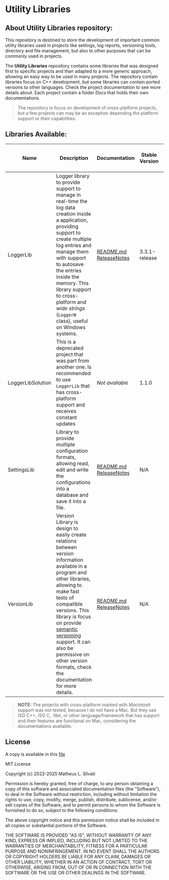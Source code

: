 # Utility Libraries

## About Utility Libraries repository:

This repository is destined to store the development of important common utility libraries used in projects like settings, log reports, versioning tools, directory and file management, but also to other purposes that can be commonly used in projects.

The **Utility Libraries** repository contains some libraries that was designed first to specific projects and than adapted to a more generic approach, allowing an easy way to be used in many projects. The repository contain libraries focus on C++ development, but some libraries can contain ported versions to other languages. Check the project documentation to see more details about. Each project contain a folder *Docs* that holds their own documentations.

> The repository is focus on development of cross-platform projects, but a few projects can may be an exception depending the platform support or their capabilities.

## Libraries Available:

| Name | Description | Documentation | Stable Version | Last Version | Cross-platform support | Languages or Frameworks Available | Development branch | Notes |
| ---- | ----------- | ------------- | -------------- | ------------ | ---------------------- | --------------------------------- | ------------------ | ----- |
| LoggerLib | Logger library to provide support to manage in real-time the log data creation inside a application, providing support to create multiple log entries and manage them with support to autosave the entries inside the memory. This library support to cross-platform and *wide strings* (`LoggerW` class), useful on Windows systems. | [README.md](/Libraries/LoggerLib/README.md) [ReleaseNotes](/Libraries/LoggerLib/Docs/LoggerLibReleaseNotes.md) | 3.3.1-release | 3.4.0-rc | Linux, Windows, Mac | C++20 | `LoggerLibDev` |  |
| LoggerLibSolution | This is a deprecated project that was part from another one. Is recommended to use `LoggerLib` that has cross-platform support and receives constant updates | *Not available* | 1.1.0 | 1.1.0 | No. **Windows only** | C++17 | `LoggerLibDev` |  |
| SettingsLib | Library to provide multiple configuration formats, allowing read, edit and write the configurations into a database and save it into a file. | [README.md](/Libraries/SettingsLib/README.md) [ReleaseNotes](/Libraries/SettingsLib/Docs/SettingsLibReleaseNotes.md) | N/A | 3.0.0-alpha | Linux, Windows, Mac | C++20 | `SettingsLibDev` | This project is under development and was not merged into `master` |
| VersionLib | Version Library is design to easily create relations between version information available in a program and other libraries, allowing to make fast tests of compatible versions. This library is focus on provide [semantic versioning](https://semver.org/spec/v2.0.0.html) support. It can also be permissive on other version formats, check the documentation for more details. | [README.md](/Libraries/VersionLib/VersionLib/README.md) [ReleaseNotes](/Libraries/VersionLib/VersionLib/Docs/VersionLibReleases.md) | N/A | 0.8.7-beta | Linux, Windows, Mac | C++20 | `VersionLibDev` | **NOTE: The version 0.8.5-beta introduces experimental constructors in `VersionData` class with different parameter positions. This modification can break programs that consume the older versions. It's possible to disable the experimental features and make it work to previous version of 0.8.5-beta. Check the documentation to see more details.** |

> **NOTE:** The projects with cross-platform marked with *Macintosh* support was not tested, because I do not have a Mac. But they use ISO C++, ISO C, .Net, or other language/framework that has support and their features are functional on Mac, considering the documentations available.

## License

A copy is available in this [file](/LICENSE.txt)

MIT License

Copyright (c) 2022-2025 Matheus L. Silvati

Permission is hereby granted, free of charge, to any person obtaining a copy
of this software and associated documentation files (the "Software"), to deal
in the Software without restriction, including without limitation the rights
to use, copy, modify, merge, publish, distribute, sublicense, and/or sell
copies of the Software, and to permit persons to whom the Software is
furnished to do so, subject to the following conditions:

The above copyright notice and this permission notice shall be included in all
copies or substantial portions of the Software.

THE SOFTWARE IS PROVIDED "AS IS", WITHOUT WARRANTY OF ANY KIND, EXPRESS OR
IMPLIED, INCLUDING BUT NOT LIMITED TO THE WARRANTIES OF MERCHANTABILITY,
FITNESS FOR A PARTICULAR PURPOSE AND NONINFRINGEMENT. IN NO EVENT SHALL THE
AUTHORS OR COPYRIGHT HOLDERS BE LIABLE FOR ANY CLAIM, DAMAGES OR OTHER
LIABILITY, WHETHER IN AN ACTION OF CONTRACT, TORT OR OTHERWISE, ARISING FROM,
OUT OF OR IN CONNECTION WITH THE SOFTWARE OR THE USE OR OTHER DEALINGS IN THE
SOFTWARE.